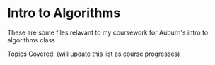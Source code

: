# Intro to Algorithms

These are some files relavant to my coursework for 
Auburn's intro to algorithms class



Topics Covered:  (will update this list as course progresses)
